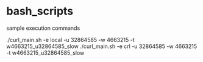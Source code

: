 # bash_scripts

sample execution commands

./curl_main.sh -e local -u 32864585 -w 4663215 -t w4663215_u32864585_slow
./curl_main.sh -e crl -u 32864585 -w 4663215 -t w4663215_u32864585_slow